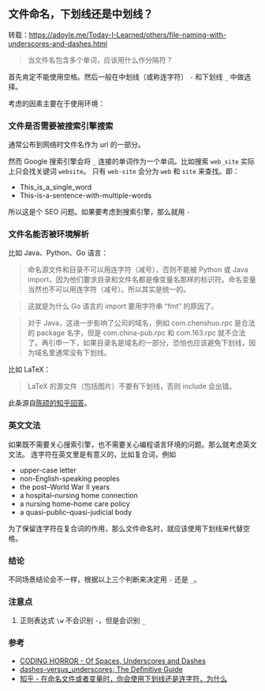 ## 文件命名，下划线还是中划线？

转载：https://adoyle.me/Today-I-Learned/others/file-naming-with-underscores-and-dashes.html

> 当文件名包含多个单词，应该用什么作分隔符？

首先肯定不能使用空格。然后一般在中划线（或称连字符） `-` 和下划线 `_` 中做选择。

考虑的因素主要在于使用环境：

### 文件是否需要被搜索引擎搜索

通常公布到网络时文件名作为 url 的一部分。

然而 Google 搜索引擎会将 `_` 连接的单词作为一个单词。比如搜索 `web_site` 实际上只会找关键词 `website`。
只有 `web-site` 会分为 `web` 和 `site` 来查找。即：

- This_is_a_single_word
- This-is-a-sentence-with-multiple-words

所以这是个 SEO 问题。如果要考虑到搜索引擎，那么就用 `-`

### 文件名能否被环境解析

比如 Java、Python、Go 语言：

> 命名源文件和目录不可以用连字符（减号），否则不能被 Python 或 Java import，因为他们要求目录和文件名都是像变量名那样的标识符。命名变量当然也不可以用连字符（减号）。所以其实是统一的。

> 这就是为什么 Go 语言的 import 要用字符串 “fmt” 的原因了。

> 对于 Java，这进一步影响了公司的域名，例如 com.chenshuo.rpc 是合法的 package 名字，但是 com.china-pub.rpc 和 com.163.rpc 就不合法了。再引申一下，如果目录名是域名的一部分，恐怕也应该避免下划线，因为域名里通常没有下划线。

比如 LaTeX：

> LaTeX 的源文件（包括图片）不要有下划线，否则 include 会出错。

此条源自[陈硕的知乎回答](https://www.zhihu.com/question/50471847/answer/137202976)。

### 英文文法

如果既不需要关心搜索引擎，也不需要关心编程语言环境的问题。那么就考虑英文文法。 连字符在英文里是有意义的，比如复合词，例如

- upper-case letter
- non-English-speaking peoples
- the post–World War II years
- a hospital–nursing home connection
- a nursing home–home care policy
- a quasi-public–quasi-judicial body

为了保留连字符在复合词的作用，那么文件命名时，就应该使用下划线来代替空格。

### 结论

不同场景结论会不一样，根据以上三个判断来决定用 `-` 还是 `_`。

### 注意点

1. 正则表达式 `\w` 不会识别 `-`，但是会识别 `_`

### 参考

- [CODING HORROR - Of Spaces, Underscores and Dashes](https://blog.codinghorror.com/of-spaces-underscores-and-dashes/)
- [dashes-versus_underscores; The Definitive Guide](https://x-equals.com/dashes-versus-underscores/)
- [知乎 - 在命名文件或者变量时，你会使用下划线还是连字符，为什么](https://www.zhihu.com/question/50471847)